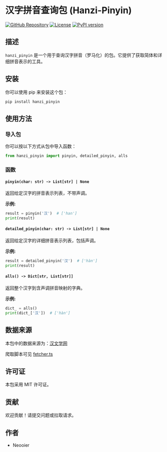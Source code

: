 # 汉字拼音查询包 (Hanzi-Pinyin)

[![GitHub Repository](https://img.shields.io/badge/GitHub-Repository-blue?style=flat-square&logo=github)](https://github.com/neooier/hanzi-pinyin-py.git)
[![License](https://img.shields.io/github/license/neooier/hanzi-pinyin-py.svg?style=flat-square)](https://github.com/neooier/hanzi-pinyin-py/blob/main/LICENSE)
[![PyPI version](https://img.shields.io/pypi/v/hanzi_pinyin.svg?style=flat-square)](https://pypi.org/project/hanzi_pinyin/)

<!-- [English](README_en.md) -->

## 描述
`hanzi_pinyin` 是一个用于查询汉字拼音（罗马化）的包。它提供了获取简体和详细拼音表示的工具。

## 安装
你可以使用 pip 来安装这个包：

```bash
pip install hanzi_pinyin
```

## 使用方法

### 导入包
你可以按以下方式从包中导入函数：

```python
from hanzi_pinyin import pinyin, detailed_pinyin, alls
```

### 函数

#### `pinyin(char: str) -> List[str] | None`
返回给定汉字的拼音表示列表，不带声调。

**示例:**
```python
result = pinyin('汉')  # ['han']
print(result)
```

#### `detailed_pinyin(char: str) -> List[str] | None`
返回给定汉字的详细拼音表示列表，包括声调。

**示例:**
```python
result = detailed_pinyin('汉')  # ['hàn']
print(result)
```

#### `alls() -> Dict[str, List[str]]`
返回整个汉字到含声调拼音映射的字典。

**示例:**
```python
dict_ = alls()
print(dict_['汉'])  # ['hàn']
```

## 数据来源

本包中的数据来源为：[汉文学网](https://zd.hwxnet.com/)

爬取脚本可见 [fetcher.ts](https://github.com/neooier/hanzi-pinyin/blob/main/cmd/fetcher.ts)

## 许可证
本包采用 MIT 许可证。

## 贡献
欢迎贡献！请提交问题或拉取请求。

## 作者
- Neooier
